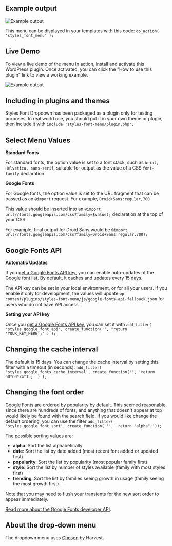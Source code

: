 ## Example output

![Example output](https://raw.github.com/stylesplugin/styles-font-menu/master/img/example-output.gif)

This menu can be displayed in your templates with this code: `do_action( 'styles_font_menu' );`

## Live Demo

To view a live demo of the menu in action, install and activate this WordPress plugin. Once activated, you can click the "How to use this plugin" link to view a working example.

![Example output](https://raw.github.com/stylesplugin/styles-font-menu/master/img/live-demo.png)

## Including in plugins and themes

Styles Font Dropdown has been packaged as a plugin only for testing purposes. In real world use, you should put it in your own theme or plugin, then include it with `include 'styles-font-menu/plugin.php';`

## Select Menu Values

**Standard Fonts**

For standard fonts, the option value is set to a font stack, such as `Arial, Helvetica, sans-serif`, suitable for output as the value of a CSS `font-family` declaration.

**Google Fonts**

For Google fonts, the option value is set to the URL fragment that can be passed as an `@import` request. For example, `Droid+Sans:regular,700`

This value should be inserted into an `@import url(//fonts.googleapis.com/css?family=$value);` declaration at the top of your CSS.

For example, final output for Droid Sans would be `@import url(//fonts.googleapis.com/css?family=Droid+Sans:regular,700);`

## Google Fonts API

**Automatic Updates**

If you [get a Google Fonts API key][1], you can enable auto-updates of the Google font list. By default, it caches and updates every 15 days.

The API key can be set in your local environment, or for all your users. If you enable it only for development, the values will update `wp-content/plugins/styles-font-menu/js/google-fonts-api-fallback.json` for users who do not have API access.

**Setting your API key**

Once you [get a Google Fonts API key][1], you can set it with `add_filter( 'styles_google_font_api', create_function('', "return 'YOUR_KEY_HERE';" ) );`

## Changing the cache interval

The default is 15 days. You can change the cache interval by setting this filter with a timeout (in seconds): `add_filter( 'styles_google_fonts_cache_interval', create_function('', 'return 60*60*24*15;' ) );`

## Changing the font order

Google Fonts are ordered by popularity by default. This seemed reasonable, since there are hundreds of fonts, and anything that doesn't appear at top would likely be found with the search field. If you would like change the default ordering, you can use the filter `add_filter( 'styles_google_font_sort', create_function( '', 'return "alpha";'));`

The possible sorting values are:

  * **alpha**: Sort the list alphabetically
  * **date**: Sort the list by date added (most recent font added or updated first)
  * **popularity**: Sort the list by popularity (most popular family first)
  * **style**: Sort the list by number of styles available (family with most styles first)
  * **trending**: Sort the list by families seeing growth in usage (family seeing the most growth first)

Note that you may need to flush your transients for the new sort order to appear immediately.

[Read more about the Google Fonts developer API](https://developers.google.com/fonts/docs/getting_started).

## About the drop-down menu

The dropdown menu uses [Chosen](http://harvesthq.github.io/chosen/) by Harvest.

   [1]: https://code.google.com/apis/console
  